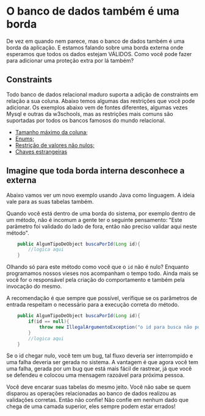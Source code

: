 # O banco de dados também é uma borda

De vez em quando nem parece, mas o banco de dados também é uma borda da aplicação. E estamos falando sobre uma borda externa onde esperamos que todos os dados estejam VÁLIDOS. Como você pode fazer para adicionar uma proteção extra por lá também?

## Constraints

Todo banco de dados relacional maduro suporta a adição de constraints em relação a sua coluna. Abaixo temos algumas das restrições que você pode adicionar. Os exemplos abaixo vem de fontes diferentes, algumas vezes Mysql e outras da w3schools, mas as restrições mais comuns são suportadas por todos os bancos famosos do mundo relacional.

* [Tamanho máximo da coluna;](https://dev.mysql.com/doc/refman/8.0/en/char.html)
* [Enums;](https://dev.mysql.com/doc/refman/8.0/en/enum.html)
* [Restrição de valores não nulos;](https://www.w3schools.com/sql/sql_notnull.asp)
* [Chaves estrangeiras](https://www.w3schools.com/sql/sql_foreignkey.asp)

## Imagine que toda borda interna desconhece a externa

Abaixo vamos ver um novo exemplo usando Java como linguagem. A ideia vale para as suas tabelas também.

Quando você está dentro de uma borda do sistema, por exemplo dentro de um método, não é incomum a gente ter o seguinte pensamento: "Este parâmetro foi validado do lado de fora, então não preciso validar aqui neste método".

```java
    public AlgumTipoDeObject buscaPorId(Long id){
        //logica aqui
    }
```
Olhando só para este método como você que o ```id``` não é nulo? Enquanto programamos nossos vieses nos acompanham o tempo todo. Ainda mais se você for o responsável pela criação do comportamento e também pela invocação do mesmo. 

A recomendação é que sempre que possível, verifique se os parâmetros de entrada respeitam o necessário para a execução correta do método. 

```java
    public AlgumTipoDeObject buscaPorId(Long id){
        if(id == null){
            throw new IllegalArgumentoException("o id para busca não pode ser nulo")
        }
        //logica aqui
    }
```

Se o id chegar nulo, você tem um bug, tal fluxo deveria ser interrompido e uma falha deveria ser gerada no sistema. A vantagem é que agora você tem uma falha, gerada por um bug que está mais fácil de rastrear, já que você se defendeu e colocou uma mensagem razoável para próxima pessoa. 

Você deve encarar suas tabelas do mesmo jeito. Você não sabe se quem disparou as operações relacionadas ao banco de dados realizou as validações corretas. Então não confie! Não confie em nenhum dado que chega de uma camada superior, eles sempre podem estar errados!



